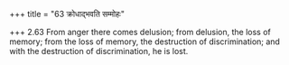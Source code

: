 +++
title = "63 क्रोधाद्भवति सम्मोहः"

+++
2.63 From anger there comes delusion; from delusion, the loss of memory;
from the loss of memory, the destruction of discrimination; and with the
destruction of discrimination, he is lost.
